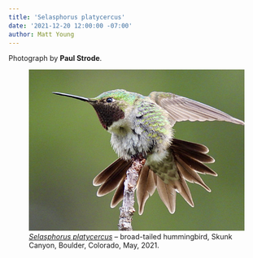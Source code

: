 ```yaml
---
title: 'Selasphorus platycercus'
date: '2021-12-20 12:00:00 -07:00'
author: Matt Young
---
```


Photograph by **Paul Strode**.


<figure>
<img src="/uploads/2021/Strode_Broad_Tailed_Hummingbird_600.jpg" alt="Hummingbird"/>

<figcaption><a href="https://en.wikipedia.org/wiki/Broad-tailed_hummingbird"><i>Selasphorus platycercus</i></a> &ndash; broad-tailed hummingbird, Skunk Canyon, Boulder, Colorado, May, 2021.
</figcaption>
</figure>
